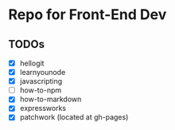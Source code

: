 # Repo for Front-End Dev

## TODOs
- [X] hellogit
- [X] learnyounode
- [X] javascripting
- [ ] how-to-npm
- [X] how-to-markdown
- [X] expressworks
- [X] patchwork (located at gh-pages)
